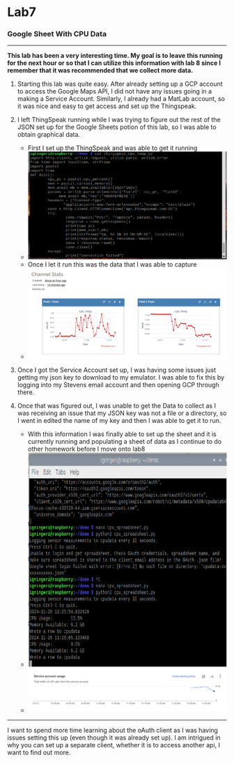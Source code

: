 # Lab7
### Google Sheet With CPU Data

---
**This lab has been a very interesting time. My goal is to leave this running for the next hour or so that I can utilize this information with lab 8 since I remember that it was recommended that we collect more data.**

1. Starting this lab was quite easy. After already setting up a GCP account to access the Google Maps API, I did not have any issues going in a making a Service Account. Similarly, I already had a MatLab account, so it was nice and easy to get access and set up the Thingspeak. 
2. I left ThingSpeak running while I was trying to figure out the rest of the JSON set up for the Google Sheets potion of this lab, so I was able to obtain graphical data. 
    * First I set up the ThingSpeak and was able to get it running
    * ![ThingSpeak](thingspeak1.png)
    * Once I let it run this was the data that I was able to capture
    * ![thingData](thingspeakData.png)

3. Once I got the Service Account set up, I was having some issues just getting my json key to download to my emulator. I was able to fix this by logging into my Stevens email account and then opening GCP through there. 
4. Once that was figured out, I was unable to get the Data to collect as I was receiving an issue that my JSON key was not a file or a directory, so I went in edited the name of my key and then I was able to get it to run.
    * With this information I was finally able to set up the sheet and it is currently running and populating a sheet of data as I continue to do other homework before I move onto lab8
    * ![cpu](cpudata.png)
    * ![servicea](serviceac.png)

---
I want to spend more time learning about the oAuth client as I was having issues setting this up (even though it was already set up). I am intrigued in why you can set up a separate client, whether it is to access another api, I want to find out more. 
